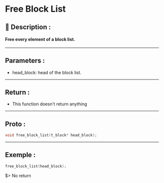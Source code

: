 # Free Block List

## 📝 Description :
#### Free every element of a block list.
---
## Parameters :
- head_block: head of the block list.
---
## Return :
- This function doesn't return anything
---
## Proto :
```c
void free_block_list(t_block* head_block);
```
---
## Exemple : 
```c
free_block_list(head_block);
```

$> No return
